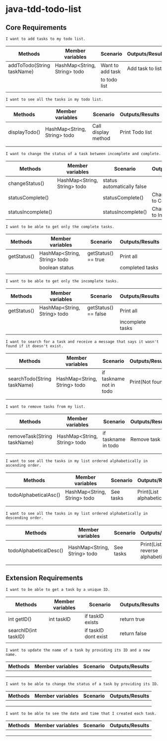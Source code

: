 # java-tdd-todo-list

## Core Requirements

```
I want to add tasks to my todo list.
```
| Methods                    | Member variables             | Scenario         | Outputs/Results  |
|----------------------------|------------------------------|------------------|------------------|
| addToTodo(String taskName) | HashMap<String, String> todo | Want to add task | Add task to list |
|                            |                              | to todo list     |                  |
|                            |                              |                  |                  |

```
I want to see all the tasks in my todo list.
```
| Methods       | Member variables               | Scenario            | Outputs/Results |
|---------------|--------------------------------|---------------------|-----------------|
| displayTodo() | HashMap<String, String> todo  | Call display method | Print Todo list |
|               |                                |                     |                 |
|               |                                |                     |                 |

```
I want to change the status of a task between incomplete and complete.
```
| Methods            | Member variables             | Scenario                             | Outputs/Results             |
|--------------------|------------------------------|--------------------------------------|-----------------------------|
| changeStatus()     | HashMap<String, String> todo | status automatically false           |                             |
| statusComplete()   |                              | statusComplete()                     | Change status to Complete   |
| statusIncomplete() |                              | statusIncomplete()                   | Change status to Incomplete |

```
I want to be able to get only the complete tasks.
```
| Methods     | Member variables              | Scenario            | Outputs/Results |
|-------------|-------------------------------|---------------------|-----------------|
| getStatus() | HashMap<String, String> todo | getStatus() == true | Print all       |
|             | boolean status                |                     | completed tasks |
|             |                               |                     |                 |

```
I want to be able to get only the incomplete tasks.
```
| Methods     | Member variables               | Scenario             | Outputs/Results  |
|-------------|--------------------------------|----------------------|------------------|
| getStatus() | HashMap<String, String> todo  | getStatus() == false | Print all        |
|             |                                |                      | incomplete tasks |
|             |                                |                      |                  |

```
I want to search for a task and receive a message that says it wasn't found if it doesn't exist.
```
| Methods                     | Member variables               | Scenario                | Outputs/Results  |
|-----------------------------|--------------------------------|-------------------------|------------------|
| searchTodo(String taskName) | HashMap<String, String> todo  | if taskname not in todo | Print(Not found) |
|                             |                                |                         |                  |
|                             |                                |                         |                  |

```
I want to remove tasks from my list.
```
| Methods                     | Member variables               | Scenario              | Outputs/Results |
|-----------------------------|--------------------------------|-----------------------|-----------------|
| removeTask(String taskName) | HashMap<String, String> todo  | if taskname in todo   | Remove task     |
|                             |                                |                       |                 |
|                             |                                |                       |                 |

```
I want to see all the tasks in my list ordered alphabetically in ascending order.
```
| Methods               | Member variables               | Scenario  | Outputs/Results          |
|-----------------------|--------------------------------|-----------|--------------------------|
| todoAlphabeticalAsc() | HashMap<String, String> todo  | See tasks | Print(List alphabetical) |
|                       |                                |           |                          |
|                       |                                |           |                          |

```
I want to see all the tasks in my list ordered alphabetically in descending order.
```
| Methods                | Member variables              | Scenario  | Outputs/Results                  |
|------------------------|-------------------------------|-----------|----------------------------------|
| todoAlphabeticalDesc() | HashMap<String, String> todo  | See tasks | Print(List reverse alphabetical) |
|                        |                               |           |                                  |
|                        |                               |           |                                  |



## Extension Requirements
```
I want to be able to get a task by a unique ID.
```
| Methods              | Member variables | Scenario             | Outputs/Results |
|----------------------|------------------|----------------------|-----------------|
| int getID()          | int taskID       | if taskID exists     | return true     |
| searchID(int taskID) |                  | if taskID dont exist | return false    |
|                      |                  |                      |                 |

```
I want to update the name of a task by providing its ID and a new name.
```
| Methods | Member variables | Scenario | Outputs/Results |
|---------|------------------|----------|-----------------|
|         |                  |          |                 |
|         |                  |          |                 |
|         |                  |          |                 |

```
I want to be able to change the status of a task by providing its ID.
```
| Methods | Member variables | Scenario | Outputs/Results |
|---------|------------------|----------|-----------------|
|         |                  |          |                 |
|         |                  |          |                 |
|         |                  |          |                 |

```
I want to be able to see the date and time that I created each task.
```
| Methods | Member variables | Scenario | Outputs/Results |
|---------|------------------|----------|-----------------|
|         |                  |          |                 |
|         |                  |          |                 |
|         |                  |          |                 |